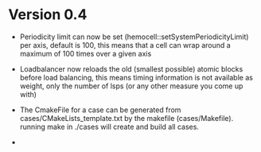 Version 0.4
===========
- Periodicity limit can now be set (hemocell::setSystemPeriodicityLimit) per
axis, default is 100, this means that a cell can wrap around a maximum of 100
times over a given axis

- Loadbalancer now reloads the old (smallest possible) atomic blocks before load
balancing, this means timing information is not available as weight, only the
number of lsps (or any other measure you come up with)

- The CmakeFile for a case can be generated from cases/CMakeLists_template.txt
by the makefile (cases/Makefile). running make in ./cases will create and build all cases.

-
